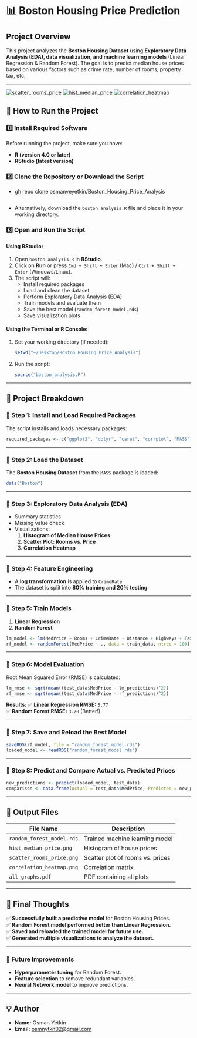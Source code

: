 # 📊 Boston Housing Price Prediction

## **Project Overview**
This project analyzes the **Boston Housing Dataset** using **Exploratory Data Analysis (EDA), data visualization, and machine learning models** (Linear Regression & Random Forest). The goal is to predict median house prices based on various factors such as crime rate, number of rooms, property tax, etc.

---
![scatter_rooms_price](https://github.com/user-attachments/assets/78676206-5352-4198-b184-629b1a7ca9d7)
![hist_median_price](https://github.com/user-attachments/assets/e042641d-b1d4-4435-9c6d-57e1ee1012c3)
![correlation_heatmap](https://github.com/user-attachments/assets/ae857303-7659-4026-86e1-63f3dec65fdd)



## **🔹 How to Run the Project**
### **1️⃣ Install Required Software**
Before running the project, make sure you have:
- **R (version 4.0 or later)**
- **RStudio (latest version)**

### **2️⃣ Clone the Repository or Download the Script**
- gh repo clone osmanveyetkin/Boston_Housing_Price_Analysis
  ```
- Alternatively, download the `boston_analysis.R` file and place it in your working directory.

### **3️⃣ Open and Run the Script**
#### **Using RStudio:**
1. Open `boston_analysis.R` in **RStudio**.
2. Click on **Run** or press `Cmd + Shift + Enter` (Mac) / `Ctrl + Shift + Enter` (Windows/Linux).
3. The script will:
   - Install required packages
   - Load and clean the dataset
   - Perform Exploratory Data Analysis (EDA)
   - Train models and evaluate them
   - Save the best model (`random_forest_model.rds`)
   - Save visualization plots

#### **Using the Terminal or R Console:**
1. Set your working directory (if needed):
   ```r
   setwd("~/Desktop/Boston_Housing_Price_Analysis")
   ```
2. Run the script:
   ```r
   source("boston_analysis.R")
   ```

---

## **🔹 Project Breakdown**
### **📌 Step 1: Install and Load Required Packages**
The script installs and loads necessary packages:
```r
required_packages <- c("ggplot2", "dplyr", "caret", "corrplot", "MASS", "randomForest")
```

---

### **📌 Step 2: Load the Dataset**
The **Boston Housing Dataset** from the `MASS` package is loaded:
```r
data("Boston")
```

---

### **📌 Step 3: Exploratory Data Analysis (EDA)**
- Summary statistics
- Missing value check
- Visualizations:
  1. **Histogram of Median House Prices**
  2. **Scatter Plot: Rooms vs. Price**
  3. **Correlation Heatmap**

---

### **📌 Step 4: Feature Engineering**
- A **log transformation** is applied to `CrimeRate`
- The dataset is split into **80% training and 20% testing**.

---

### **📌 Step 5: Train Models**
1. **Linear Regression**
2. **Random Forest**
  
```r
lm_model <- lm(MedPrice ~ Rooms + CrimeRate + Distance + Highways + Tax, data = train_data)
rf_model <- randomForest(MedPrice ~ ., data = train_data, ntree = 100)
```

---

### **📌 Step 6: Model Evaluation**
Root Mean Squared Error (RMSE) is calculated:
```r
lm_rmse <- sqrt(mean((test_data$MedPrice - lm_predictions)^2))
rf_rmse <- sqrt(mean((test_data$MedPrice - rf_predictions)^2))
```
**Results:**
✅ **Linear Regression RMSE:** `5.77`  
✅ **Random Forest RMSE:** `3.20` (Better!)

---

### **📌 Step 7: Save and Reload the Best Model**
```r
saveRDS(rf_model, file = "random_forest_model.rds")
loaded_model <- readRDS("random_forest_model.rds")
```

---

### **📌 Step 8: Predict and Compare Actual vs. Predicted Prices**
```r
new_predictions <- predict(loaded_model, test_data)
comparison <- data.frame(Actual = test_data$MedPrice, Predicted = new_predictions)
```

---

## **🔹 Output Files**
| File Name | Description |
|-----------|-------------|
| `random_forest_model.rds` | Trained machine learning model |
| `hist_median_price.png` | Histogram of house prices |
| `scatter_rooms_price.png` | Scatter plot of rooms vs. prices |
| `correlation_heatmap.png` | Correlation matrix |
| `all_graphs.pdf` | PDF containing all plots |

---

## **🔹 Final Thoughts**
✅ **Successfully built a predictive model** for Boston Housing Prices.  
✅ **Random Forest model performed better than Linear Regression.**  
✅ **Saved and reloaded the trained model for future use.**  
✅ **Generated multiple visualizations to analyze the dataset.**  

---

### **📌 Future Improvements**
- **Hyperparameter tuning** for Random Forest.
- **Feature selection** to remove redundant variables.
- **Neural Network model** to improve predictions.

---

## **💡 Author**
- **Name:** Osman Yetkin  
- **Email:** osmnytkn02@gmail.com  
